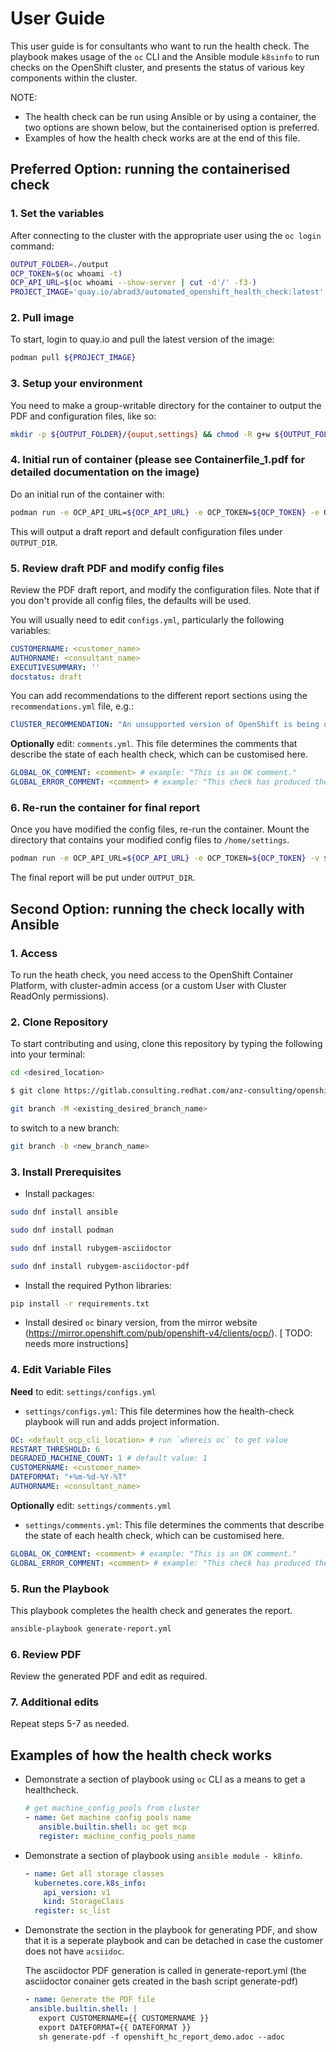 # User Guide

This user guide is for consultants who want to run the health check. The playbook makes usage of the `oc` CLI and the Ansible module `k8sinfo` to run checks on the OpenShift cluster, and presents the status of various key components within the cluster.

NOTE:

- The health check can be run using Ansible or by using a container, the two options are shown below, but the containerised option is preferred.
- Examples of how the health check works are at the end of this file.

## Preferred Option: running the containerised check

### 1. Set the variables

After connecting to the cluster with the appropriate user using the `oc login` command:

```bash
OUTPUT_FOLDER=./output
OCP_TOKEN=$(oc whoami -t)
OCP_API_URL=$(oc whoami --show-server | cut -d'/' -f3-)
PROJECT_IMAGE='quay.io/abrad3/automated_openshift_health_check:latest'
```

### 2. Pull image

To start, login to quay.io and pull the latest version of the image:

```bash
podman pull ${PROJECT_IMAGE}
```

### 3. Setup your environment

You need to make a group-writable directory for the container to output the PDF and configuration files, like so:

```bash
mkdir -p ${OUTPUT_FOLDER}/{ouput,settings} && chmod -R g+w ${OUTPUT_FOLDER}
```

### 4. Initial run of container (please see Containerfile_1.pdf for detailed documentation on the image)

Do an initial run of the container with:

```bash
podman run -e OCP_API_URL=${OCP_API_URL} -e OCP_TOKEN=${OCP_TOKEN} -e OUTPUT_VARS="true" -v ${OUTPUT_FOLDER}/output:/home/output:Z -v ${OUTPUT_FOLDER}/settings:/home/settings:Z ${PROJECT_IMAGE}
```

This will output a draft report and default configuration files under `OUTPUT_DIR`.

### 5. Review draft PDF and modify config files

Review the PDF draft report, and modify the configuration files. Note that if you don't provide all config files, the defaults will be used.

You will usually need to edit `configs.yml`, particularly the following variables:

````yaml
CUSTOMERNAME: <customer_name>
AUTHORNAME: <consultant_name>
EXECUTIVESUMMARY: ''
docstatus: draft
````

You can add recommendations to the different report sections using the `recommendations.yml` file, e.g.:

````yaml
ClUSTER_RECOMMENDATION: "An unsupported version of OpenShift is being used..."
````

**Optionally** edit: `comments.yml`. This file determines the comments that describe the state of each health check, which can be customised here.

````yaml
GLOBAL_OK_COMMENT: <comment> # example: "This is an OK comment."
GLOBAL_ERROR_COMMENT: <comment> # example: "This check has produced the following errors."
````

### 6. Re-run the container for final report

Once you have modified the config files, re-run the container. Mount the directory that contains your modified config files to `/home/settings`.

```bash
podman run -e OCP_API_URL=${OCP_API_URL} -e OCP_TOKEN=${OCP_TOKEN} -v ${OUTPUT_FOLDER}/output:/home/output:Z -v ${OUTPUT_FOLDER}/settings:/home/settings:Z ${PROJECT_IMAGE}
```

The final report will be put under `OUTPUT_DIR`.

## Second Option: running the check locally with Ansible

### 1. Access

To run the heath check, you need access to the OpenShift Container Platform, with cluster-admin access (or a custom User with Cluster ReadOnly permissions).

### 2. Clone Repository

To start contributing and using, clone this repository by typing the following into your terminal:

```bash
cd <desired_location>

$ git clone https://gitlab.consulting.redhat.com/anz-consulting/openshift/automated_openshift_health_check.git

git branch -M <existing_desired_branch_name>
```

to switch to a new branch:

```bash
git branch -b <new_branch_name>
```

### 3. Install Prerequisites

- Install packages:

```bash
sudo dnf install ansible

sudo dnf install podman

sudo dnf install rubygem-asciidoctor

sudo dnf install rubygem-asciidoctor-pdf
````

- Install the required Python libraries:

```bash
pip install -r requirements.txt
```

- Install desired `oc` binary version, from the mirror website (<https://mirror.openshift.com/pub/openshift-v4/clients/ocp/>). [ TODO: needs more instructions]

### 4. Edit Variable Files

**Need** to edit: `settings/configs.yml`

- `settings/configs.yml`: This file determines how the health-check playbook will run and adds project information.

```yaml
OC: <default_ocp_cli_location> # run `whereis oc` to get value
RESTART_THRESHOLD: 6
DEGRADED_MACHINE_COUNT: 1 # default value: 1
CUSTOMERNAME: <customer_name>
DATEFORMAT: "+%m-%d-%Y-%T"
AUTHORNAME: <consultant_name>
```

**Optionally** edit: `settings/comments.yml`

- `settings/comments.yml`: This file determines the comments that describe the state of each health check, which can be customised here.

```yaml
GLOBAL_OK_COMMENT: <comment> # example: "This is an OK comment."
GLOBAL_ERROR_COMMENT: <comment> # example: "This check has produced the following errors."
```

### 5. Run the Playbook

This playbook completes the health check and generates the report.

```bash
ansible-playbook generate-report.yml
```

### 6. Review PDF

Review the generated PDF and edit as required.

### 7. Additional edits

Repeat steps 5-7 as needed.

## Examples of how the health check works

- Demonstrate a section of playbook using `oc` CLI as a means to get a healthcheck.

    ```yaml
    # get machine_config_pools from cluster
    - name: Get machine config pools name
       ansible.builtin.shell: oc get mcp
       register: machine_config_pools_name
    ```

- Demonstrate a section of playbook using `ansible module - k8info`.

    ```yaml
    - name: Get all storage classes
      kubernetes.core.k8s_info:
        api_version: v1
        kind: StorageClass
      register: sc_list
    ```

- Demonstrate the section in the playbook for generating PDF, and show that it is a seperate playbook and can be detached in case the customer does not have `acsiidoc`.

  The asciidoctor PDF generation is called in generate-report.yml (the asciidoctor conainer gets created in the bash script generate-pdf)

     ```yaml
    - name: Generate the PDF file
      ansible.builtin.shell: |
        export CUSTOMERNAME={{ CUSTOMERNAME }}
        export DATEFORMAT={{ DATEFORMAT }}
        sh generate-pdf -f openshift_hc_report_demo.adoc --adoc
    ```
